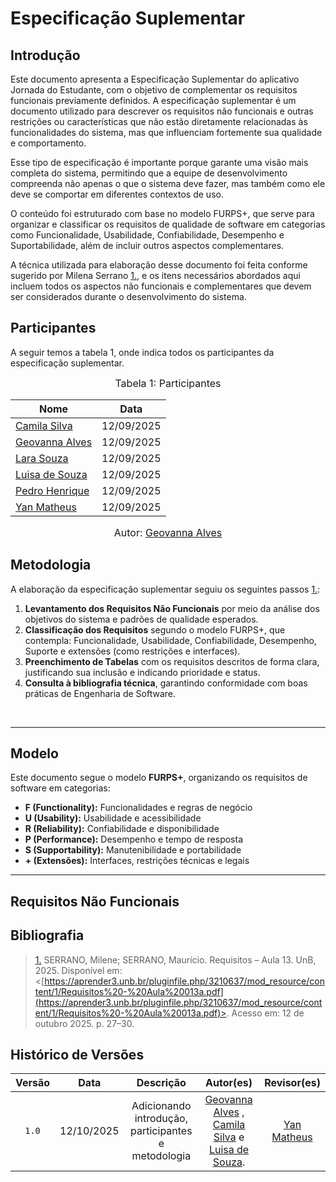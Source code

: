 # Especificação Suplementar 

## Introdução

Este documento apresenta a Especificação Suplementar do aplicativo Jornada do Estudante, com o objetivo de complementar os requisitos funcionais previamente definidos. A especificação suplementar é um documento utilizado para descrever os requisitos não funcionais e outras restrições ou características que não estão diretamente relacionadas às funcionalidades do sistema, mas que influenciam fortemente sua qualidade e comportamento.

Esse tipo de especificação é importante porque garante uma visão mais completa do sistema, permitindo que a equipe de desenvolvimento compreenda não apenas o que o sistema deve fazer, mas também como ele deve se comportar em diferentes contextos de uso.

O conteúdo foi estruturado com base no modelo FURPS+, que serve para organizar e classificar os requisitos de qualidade de software em categorias como Funcionalidade, Usabilidade, Confiabilidade, Desempenho e Suportabilidade, além de incluir outros aspectos complementares.

A técnica utilizada para elaboração desse documento foi feita conforme sugerido por Milena Serrano <a id="RP1" href="https://aprender3.unb.br/pluginfile.php/3210637/mod_resource/content/1/Requisitos%20-%20Aula%20013a.pdf">1.</a>, e os itens necessários abordados aqui incluem todos os aspectos não funcionais e complementares que devem ser considerados durante o desenvolvimento do sistema.

## Participantes

A seguir temos a tabela 1, onde indica todos os participantes da especificação suplementar.

<font size="3"><p style="text-align: center">Tabela 1: Participantes</p></font>

<div align="center">
  <table>
    <thead>
      <tr>
        <th>Nome</th>
        <th>Data</th>
      </tr>
    </thead>
    <tbody>
      <tr>
        <td><a href="https://github.com/CamilaSilvaC">Camila Silva</a></td>
        <td>12/09/2025</td>
         </tr>
      <tr>
        <td><a href="https://github.com/GeovannaUmbeliino">Geovanna Alves</a></td>
        <td>12/09/2025</td>
      </tr>
      <tr>
        <td><a href="https://github.com/mel14-hub">Lara Souza</a></td>
        <td>12/09/2025</td>
      </tr>
      <tr>
        <td><a href="https://github.com/luisa12ll">Luisa de Souza</a></td>
        <td>12/09/2025</td>
      </tr>
      <tr>
        <td><a href="https://github.com/pedrohpsantos">Pedro Henrique</a></td>
        <td>12/09/2025</td>
      </tr>
      <tr>
        <td><a href="https://github.com/Yanmatheus0812">Yan Matheus</a></td>
        <td>12/09/2025</td>
      </tr>
    </tbody>
  </table>
</div>

<font size="3"><p style="text-align: center">Autor: <a href="https://github.com/GeovannaUmbeliino">Geovanna Alves</a></font>

## Metodologia

A elaboração da especificação suplementar seguiu os seguintes passos <a id="RP1" href="#TEC1">1.</a>:

1. **Levantamento dos Requisitos Não Funcionais** por meio da análise dos objetivos do sistema e padrões de qualidade esperados.
2. **Classificação dos Requisitos** segundo o modelo FURPS+, que contempla: Funcionalidade, Usabilidade, Confiabilidade, Desempenho, Suporte e extensões (como restrições e interfaces).
3. **Preenchimento de Tabelas** com os requisitos descritos de forma clara, justificando sua inclusão e indicando prioridade e status.
4. **Consulta à bibliografia técnica**, garantindo conformidade com boas práticas de Engenharia de Software.

<br>


---

## Modelo

Este documento segue o modelo **FURPS+**, organizando os requisitos de software em categorias:

- **F (Functionality):** Funcionalidades e regras de negócio
- **U (Usability):** Usabilidade e acessibilidade
- **R (Reliability):** Confiabilidade e disponibilidade
- **P (Performance):** Desempenho e tempo de resposta
- **S (Supportability):** Manutenibilidade e portabilidade
- **+ (Extensões):** Interfaces, restrições técnicas e legais

---


## Requisitos Não Funcionais



## Bibliografia

> <a id="RP1" href="#tec1">1.</a> SERRANO, Milene; SERRANO, Maurício. Requisitos – Aula 13. UnB, 2025. Disponível em: <[https://aprender3.unb.br/pluginfile.php/3210637/mod_resource/content/1/Requisitos%20-%20Aula%20013a.pdf](https://aprender3.unb.br/pluginfile.php/3210637/mod_resource/content/1/Requisitos%20-%20Aula%20013a.pdf)>. Acesso em: 12 de outubro 2025. p. 27–30.



## Histórico de Versões

| Versão | Data | Descrição | Autor(es) | Revisor(es) |
| :-: | :-: | :-: | :-: | :-: |
| `1.0` | 12/10/2025 | Adicionando introdução, participantes e metodologia | [Geovanna Alves](https://github.com/GeovannaUmbelino) , [Camila Silva](https://github) e [Luisa de Souza](https://github.com/Luisa12ll). | [Yan Matheus](https://github.com/Yanmatheus0812) |
